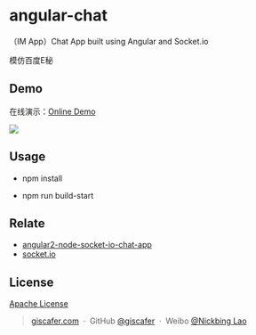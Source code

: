 # angular-chat
（IM App）Chat App built using Angular and Socket.io

模仿百度E秘

## Demo

在线演示：[Online Demo](http://project.xinong.wang:8080)

![](https://raw.githubusercontent.com/giscafer/angular-chat/master/client/public/screenshot/demo.gif)

## Usage

- npm install

- npm run build-start


## Relate

- [angular2-node-socket-io-chat-app](https://github.com/start-angular/angular2-node-socket-io-chat-app)
- [socket.io](https://socket.io/)

## License

[Apache License](./LICENSE)



> [giscafer.com](http://giscafer.com) &nbsp;&middot;&nbsp;
> GitHub [@giscafer](https://github.com/giscafer) &nbsp;&middot;&nbsp;
> Weibo [@Nickbing Lao](https://weibo.com/laohoubin)
